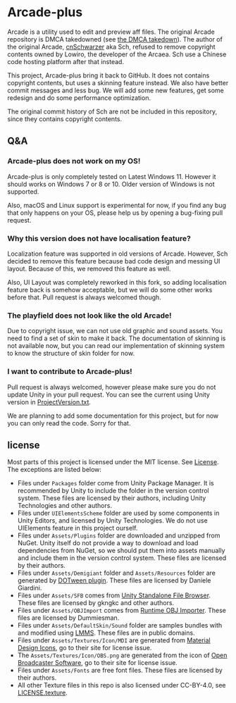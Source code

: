# Arcade-plus

Arcade is a utility used to edit and preview aff files. The original Arcade repository is DMCA takedowned (see [the DMCA takedown](https://github.com/github/dmca/blob/master/2019/02/2019-02-27-Arcaea.md)). The author of the original Arcade, [cnSchwarzer](https://github.com/cnSchwarzer) aka Sch, refused to remove copyright contents owned by Lowiro, the developer of the Arcaea. Sch use a Chinese code hosting platform after that instead.

This project, Arcade-plus bring it back to GitHub. It does not contains copyright contents, but uses a skinning feature instead. We also have better commit messages and less bug. We will add some new features, get some redesign and do some performance optimization.

The original commit history of Sch are not be included in this repository, since they contains copyright contents.

## Q&A

### Arcade-plus does not work on my OS!

Arcade-plus is only completely tested on Latest Windows 11. However it should works on Windows 7 or 8 or 10. Older version of Windows is not supported.

Also, macOS and Linux support is experimental for now, if you find any bug that only happens on your OS, please help us by opening a bug-fixing pull request.

### Why this version does not have localisation feature?

Localization feature was supported in old versions of Arcade. However, Sch decided to remove this feature because bad code design and messing UI layout. Because of this, we removed this feature as well.

Also, UI Layout was completely reworked in this fork, so adding localisation feature back is somehow acceptable, but we will do some other works before that. Pull request is always welcomed though.

### The playfield does not look like the old Arcade!

Due to copyright issue, we can not use old graphic and sound assets. You need to find a set of skin to make it back. The documentation of skinning is not available now, but you can read our implementation of skinning system to know the structure of skin folder for now.

### I want to contribute to Arcade-plus!

Pull request is always welcomed, however please make sure you do not update Unity in your pull request. You can see the current using Unity version in [ProjectVersion.txt](ProjectSettings\ProjectVersion.txt).

We are planning to add some documentation for this project, but for now you can only read the code. Sorry for that.

## license

Most parts of this project is licensed under the MIT license. See [License](LICENSE). The exceptions are listed below:

- Files under `Packages` folder come from Unity Package Manager. It is recommended by Unity to include the folder in the version control system. These files are licensed by their authors, including Unity Technologies and other authors.
- Files under `UIElementsScheme` folder are used by some components in Unity Editors, and licensed by Unity Technologies. We do not use UIElements feature in this project ourself.
- Files under `Assets/Plugins` folder are downloaded and unzipped from NuGet. Unity itself do not provide a way to download and load dependencies from NuGet, so we should put them into assets manually and include them in the version control system. These files are licensed by their authors.
- Files under `Assets/Demigiant` folder and `Assets/Resources` folder are generated by [DOTween plugin](http://dotween.demigiant.com/). These files are licensed by Daniele Giardini.
- Files under `Assets/SFB` comes from [Unity Standalone File Browser](https://github.com/gkngkc/UnityStandaloneFileBrowser). These files are licensed by gkngkc and other authors.
- Files under `Assets/OBJImport` comes from [Runtime OBJ Importer](https://assetstore.unity.com/packages/tools/modeling/runtime-obj-importer-49547). These files are licensed by Dummiesman.
- Files under `Assets/DefaultSkin/Sound` folder are samples bundles with and modified using [LMMS](https://lmms.io). These files are in public domains.
- Files under `Assets/Textures/Icon/MDI` are generated from [Material Design Icons](https://pictogrammers.com/library/mdi/), go to their site for license issue.
- The `Assets/Textures/Icon/OBS.png` are generated from the icon of [Open Broadcaster Software](https://obsproject.com/), go to their site for license issue.
- Files under `Assets/Fonts` are free font files. These files are licensed by their authors.
- All other Texture files in this repo is also licensed under CC-BY-4.0, see [LICENSE.texture](LICENSE.texture).
